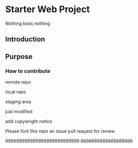 # Starter Web Project
Nothing boss nothing
## Introduction
## Purpose
### How to contribute

remote repo

local repo

staging area

just modified

add copywright notice

Please fork this repo an issue pull request for review

999999999999999999999999999 6666666666666666666